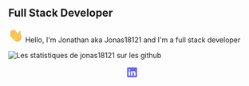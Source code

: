 

<!--
**jonas18121/jonas18121** is a ✨ _special_ ✨ repository because its `README.md` (this file) appears on your GitHub profile.
### Hi there 👋
Here are some ideas to get you started:

- 🔭 I’m currently working on ...
- 🌱 I’m currently learning ...
- 👯 I’m looking to collaborate on ...
- 🤔 I’m looking for help with ...
- 💬 Ask me about ...
- 📫 How to reach me: ...
- 😄 Pronouns: ...
- ⚡ Fun fact: ...
- 👋
-->

<section>
  <div>
    <h1>Full Stack Developer</h1> 
    <div>
      <p><img src="https://raw.githubusercontent.com/ABSphreak/ABSphreak/master/gifs/Hi.gif" width="30px"> Hello, I'm Jonathan aka Jonas18121 and I'm a full stack developer</p>
    </div>
    
  </div>
</section>

![Les statistiques de jonas18121 sur les github](https://github-readme-stats.vercel.app/api?username=jonas18121&show_icons=true&hide=["prs","issues","contribs"])

<p align='center'>
   <a href="https://www.linkedin.com/in/jonathan-l-aaa675190/"><img height="24" src="https://github.com/jonas18121/jonas18121/blob/main/linkedin.png?raw=true"></a>&nbsp;&nbsp;
</p>

